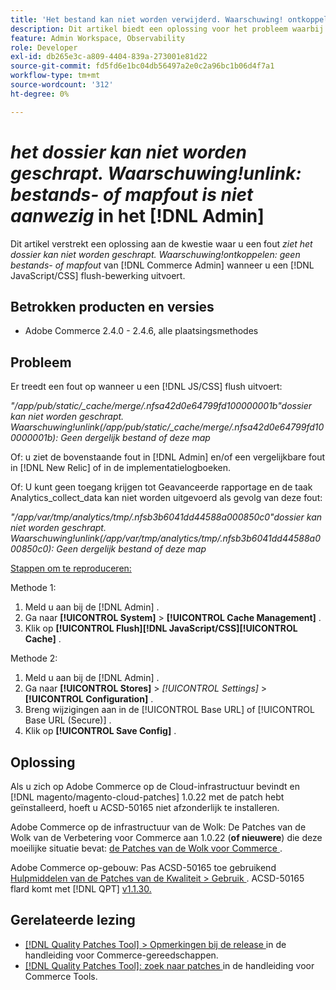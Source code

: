 ```yaml
---
title: 'Het bestand kan niet worden verwijderd. Waarschuwing! ontkoppelen: Geen dergelijke dossier of folderfout van  [!DNL Admin]'
description: Dit artikel biedt een oplossing voor het probleem waarbij een fout *Het bestand kan niet worden verwijderd. Waarschuwing!ontkoppel geen dergelijk dossier of folderfout* van  [!DNL Admin]  wanneer u a  [!DNL Javascript/CSS]  uitlijnt.
feature: Admin Workspace, Observability
role: Developer
exl-id: db265e3c-a809-4404-839a-273001e81d22
source-git-commit: fd5fd6e1bc04db56497a2e0c2a96bc1b06d4f7a1
workflow-type: tm+mt
source-wordcount: '312'
ht-degree: 0%

---
```


# *het dossier kan niet worden geschrapt. Waarschuwing!unlink: bestands- of mapfout is niet aanwezig* in het [!DNL Admin]

Dit artikel verstrekt een oplossing aan de kwestie waar u een fout *ziet het dossier kan niet worden geschrapt. Waarschuwing!ontkoppelen: geen bestands- of mapfout* van [!DNL Commerce Admin] wanneer u een [!DNL JavaScript/CSS] flush-bewerking uitvoert.

## Betrokken producten en versies

* Adobe Commerce 2.4.0 - 2.4.6, alle plaatsingsmethodes

## Probleem

Er treedt een fout op wanneer u een [!DNL JS/CSS] flush uitvoert:

*&quot;/app/pub/static/_cache/merge/.nfsa42d0e64799fd100000001b&quot;dossier kan niet worden geschrapt. Waarschuwing!unlink(/app/pub/static/_cache/merge/.nfsa42d0e64799fd100000001b): Geen dergelijk bestand of deze map*

Of: u ziet de bovenstaande fout in [!DNL Admin] en/of een vergelijkbare fout in [!DNL New Relic] of in de implementatielogboeken.

Of: U kunt geen toegang krijgen tot Geavanceerde rapportage en de taak Analytics_collect_data kan niet worden uitgevoerd als gevolg van deze fout:

*&quot;/app/var/tmp/analytics/tmp/.nfsb3b6041dd44588a000850c0&quot;dossier kan niet worden geschrapt. Waarschuwing!unlink(/app/var/tmp/analytics/tmp/.nfsb3b6041dd44588a000850c0): Geen dergelijk bestand of deze map*

<u> Stappen om te reproduceren:</u>

Methode 1:

1. Meld u aan bij de [!DNL Admin] .
1. Ga naar **[!UICONTROL System]** > **[!UICONTROL Cache Management]** .
1. Klik op **[!UICONTROL Flush][!DNL JavaScript/CSS][!UICONTROL Cache]** .

Methode 2:

1. Meld u aan bij de [!DNL Admin] .
1. Ga naar **[!UICONTROL Stores]** > *[!UICONTROL Settings]* > **[!UICONTROL Configuration]** .
1. Breng wijzigingen aan in de [!UICONTROL Base URL] of [!UICONTROL Base URL (Secure)] .
1. Klik op **[!UICONTROL Save Config]** .

## Oplossing

Als u zich op Adobe Commerce op de Cloud-infrastructuur bevindt en [!DNL magento/magento-cloud-patches] 1.0.22 met de patch hebt geïnstalleerd, hoeft u ACSD-50165 niet afzonderlijk te installeren.

Adobe Commerce op de infrastructuur van de Wolk: De Patches van de Wolk van de Verbetering voor Commerce aan 1.0.22 (**of nieuwere**) die deze moeilijke situatie bevat: [ de Patches van de Wolk voor Commerce ](/docs/commerce-cloud-service/user-guide/release-notes/cloud-patches.html).

Adobe Commerce op-gebouw: Pas ACSD-50165 toe gebruikend [ Hulpmiddelen van de Patches van de Kwaliteit > Gebruik ](/docs/commerce-operations/tools/quality-patches-tool/usage.html). ACSD-50165 flard komt met [!DNL QPT] [ v1.1.30.](/docs/commerce-operations/tools/quality-patches-tool/release-notes.html#v1-1-30)

## Gerelateerde lezing

* [[!DNL Quality Patches Tool]  > Opmerkingen bij de release ](/docs/commerce-operations/tools/quality-patches-tool/release-notes.html) in de handleiding voor Commerce-gereedschappen.
* [[!DNL Quality Patches Tool]: zoek naar patches ](https://experienceleague.adobe.com/tools/commerce-quality-patches/index.html) in de handleiding voor Commerce Tools.
